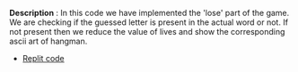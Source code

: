 **Description** : In this code we have implemented the 'lose' part of the game. We are checking if the guessed letter is present in the actual word or not. If not present then we reduce the value of lives and show the corresponding ascii art of hangman. 

- [Replit code](https://replit.com/@MihirMore1/Day-7-Hangman-4-Start#main.py)
